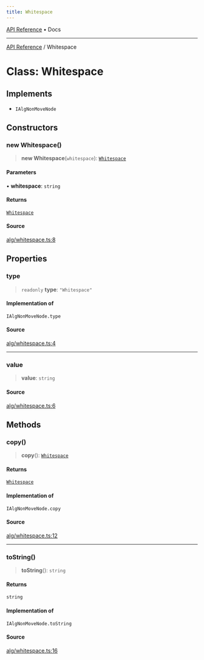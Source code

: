 ```yaml
---
title: Whitespace
---
```


[API Reference](/docs/api/) • Docs

***

[API Reference](/docs/api/) / Whitespace

# Class: Whitespace

## Implements

- `IAlgNonMoveNode`

## Constructors

### new Whitespace()

> **new Whitespace**(`whitespace`): [`Whitespace`](/docs/api/classes/Whitespace)

#### Parameters

• **whitespace**: `string`

#### Returns

[`Whitespace`](/docs/api/classes/Whitespace)

#### Source

[alg/whitespace.ts:8](https://github.com/BrouxtForce/cubelib/blob/72117884834c9a330d7870c13642ec7c97dbc128/src/alg/whitespace.ts#L8)

## Properties

### type

> `readonly` **type**: `"Whitespace"`

#### Implementation of

`IAlgNonMoveNode.type`

#### Source

[alg/whitespace.ts:4](https://github.com/BrouxtForce/cubelib/blob/72117884834c9a330d7870c13642ec7c97dbc128/src/alg/whitespace.ts#L4)

***

### value

> **value**: `string`

#### Source

[alg/whitespace.ts:6](https://github.com/BrouxtForce/cubelib/blob/72117884834c9a330d7870c13642ec7c97dbc128/src/alg/whitespace.ts#L6)

## Methods

### copy()

> **copy**(): [`Whitespace`](/docs/api/classes/Whitespace)

#### Returns

[`Whitespace`](/docs/api/classes/Whitespace)

#### Implementation of

`IAlgNonMoveNode.copy`

#### Source

[alg/whitespace.ts:12](https://github.com/BrouxtForce/cubelib/blob/72117884834c9a330d7870c13642ec7c97dbc128/src/alg/whitespace.ts#L12)

***

### toString()

> **toString**(): `string`

#### Returns

`string`

#### Implementation of

`IAlgNonMoveNode.toString`

#### Source

[alg/whitespace.ts:16](https://github.com/BrouxtForce/cubelib/blob/72117884834c9a330d7870c13642ec7c97dbc128/src/alg/whitespace.ts#L16)
